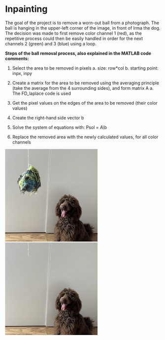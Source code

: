 # Inpainting
The goal of the project is to remove a worn-out ball from a photograph. The ball is hanging in the upper-left corner of the image, in front of Irma the dog. The decision was made to first remove color channel 1 (red), as the repetitive process could then be easily handled in order for the next channels 2 (green) and 3 (blue) using a loop.

**Steps of the ball removal process, also explained in the MATLAB code comments:**
1. Select the area to be removed in pixels
a. size: row*col
b. starting point: inpx, inpy

2. Create a matrix for the area to be removed using the averaging principle (take the average from the 4 surrounding sides), and form matrix A
a. The FD_laplace code is used

3. Get the pixel values on the edges of the area to be removed (their color values)

4. Create the right-hand side vector b

5. Solve the system of equations with: Psol = A\b

6. Replace the removed area with the newly calculated values, for all color channels

<img src="original_irma.JPG" width="300">  <img src="inpainted_all_channels_irma.jpg" width="300">

